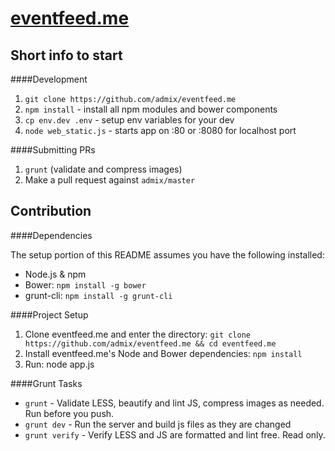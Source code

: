 [eventfeed.me](http://eventfeed.me)
============

## Short info to start

####Development

1. `git clone https://github.com/admix/eventfeed.me`
2. `npm install` - install all npm modules and bower components
3. `cp env.dev .env` - setup env variables for your dev
4. `node web_static.js` - starts app on :80 or :8080 for localhost port

####Submitting PRs

1. `grunt` (validate and compress images)
2. Make a pull request against `admix/master`

## Contribution

####Dependencies

The setup portion of this README assumes you have the following installed:

* Node.js & npm
* Bower: `npm install -g bower`
* grunt-cli: `npm install -g grunt-cli`

####Project Setup

1. Clone eventfeed.me and enter the directory: `git clone https://github.com/admix/eventfeed.me && cd eventfeed.me`
2. Install eventfeed.me's Node and Bower dependencies: `npm install`
3. Run: node app.js

####Grunt Tasks

- `grunt` - Validate LESS, beautify and lint JS, compress images as needed. Run before you push.
- `grunt dev` - Run the server and build js files as they are changed
- `grunt verify` - Verify LESS and JS are formatted and lint free. Read only.
